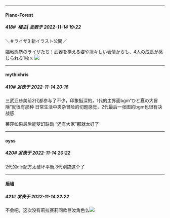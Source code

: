 

*****

####  Piano-Forest  
##### 418#         楼主| 发表于 2022-11-14 19:22

＼＃ライザ3 新イラスト公開／

臨戦態勢のライザたち！武器を構える姿や凛々しい表情からも、4人の成長が感じられる1枚⚔️
<img src="https://p.sda1.dev/8/026d181b1334f86c2c465e7d1492bde6/20221114_191954.jpg" referrerpolicy="no-referrer">



*****

####  mythichris  
##### 419#       发表于 2022-11-14 20:16

三武亚纱美前2代都参与了不少，印象挺深的，1代的主界面bgm“ひと夏の大冒険”就很有那种 日常生活中夹杂冒险的切题感觉，2代最后一张图的bgm也很有决战感

莱莎如果最后能梦幻联动 “还有大家”那就太好了

*****

####  oyss  
##### 420#       发表于 2022-11-14 20:22

2代的dlc配方太破坏平衡,3代别搞这个了



*****

####  盾墙  
##### 421#       发表于 2022-11-14 22:22

不会吧，这次没有莉拉赛莉同款巨汝角色么<img src="https://static.saraba1st.com/image/smiley/face2017/136.png" referrerpolicy="no-referrer">


